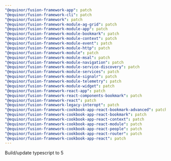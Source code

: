 ```yaml
---
"@equinor/fusion-framework-app": patch
"@equinor/fusion-framework-cli": patch
"@equinor/fusion-framework": patch
"@equinor/fusion-framework-module-ag-grid": patch
"@equinor/fusion-framework-module-app": patch
"@equinor/fusion-framework-module-bookmark": patch
"@equinor/fusion-framework-module-context": patch
"@equinor/fusion-framework-module-event": patch
"@equinor/fusion-framework-module-http": patch
"@equinor/fusion-framework-module": patch
"@equinor/fusion-framework-module-msal": patch
"@equinor/fusion-framework-module-navigation": patch
"@equinor/fusion-framework-module-service-discovery": patch
"@equinor/fusion-framework-module-services": patch
"@equinor/fusion-framework-module-signalr": patch
"@equinor/fusion-framework-module-telemetry": patch
"@equinor/fusion-framework-module-widget": patch
"@equinor/fusion-framework-react-app": patch
"@equinor/fusion-framework-react-components-bookmark": patch
"@equinor/fusion-framework-react": patch
"@equinor/fusion-framework-legacy-interopt": patch
"@equinor/fusion-framework-cookbook-app-react-bookmark-advanced": patch
"@equinor/fusion-framework-cookbook-app-react-bookmark": patch
"@equinor/fusion-framework-cookbook-app-react-context": patch
"@equinor/fusion-framework-cookbook-app-react-module": patch
"@equinor/fusion-framework-cookbook-app-react-people": patch
"@equinor/fusion-framework-cookbook-app-react-router": patch
"@equinor/fusion-framework-cookbook-app-react": patch
---
```


Build/update typescript to 5
